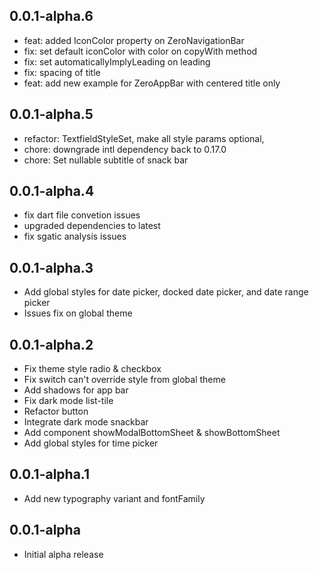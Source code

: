 ## 0.0.1-alpha.6

* feat: added IconColor property on ZeroNavigationBar
* fix: set default iconColor with color on copyWith method
* fix: set automaticallyImplyLeading on leading
* fix: spacing of title
* feat: add new example for ZeroAppBar with centered title only


## 0.0.1-alpha.5

* refactor: TextfieldStyleSet, make all style params optional, 
* chore: downgrade intl dependency back to 0.17.0
* chore: Set nullable subtitle of snack bar

## 0.0.1-alpha.4

* fix dart file convetion issues 
* upgraded dependencies to latest
* fix sgatic analysis issues

## 0.0.1-alpha.3

* Add global styles for date picker, docked date picker, and date range picker
* Issues fix on global theme 

## 0.0.1-alpha.2

* Fix theme style radio & checkbox
* Fix switch can't override style from global theme
* Add shadows for app bar
* Fix dark mode list-tile
* Refactor button
* Integrate dark mode snackbar 
* Add component showModalBottomSheet & showBottomSheet
* Add global styles for time picker

## 0.0.1-alpha.1

* Add new typography variant and fontFamily

## 0.0.1-alpha

* Initial alpha release
